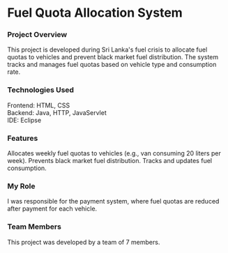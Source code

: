 # Fuel Quota Allocation System

### Project Overview
This project is developed during Sri Lanka's fuel crisis to allocate fuel quotas to vehicles and prevent black market fuel distribution. The system tracks and manages fuel quotas based on vehicle type and consumption rate.

### Technologies Used
Frontend: HTML, CSS <br/>
Backend: Java, HTTP, JavaServlet <br/>
IDE: Eclipse <br/>

### Features
Allocates weekly fuel quotas to vehicles (e.g., van consuming 20 liters per week).
Prevents black market fuel distribution.
Tracks and updates fuel consumption.

### My Role
I was responsible for the payment system, where fuel quotas are reduced after payment for each vehicle.

### Team Members
This project was developed by a team of 7 members.
